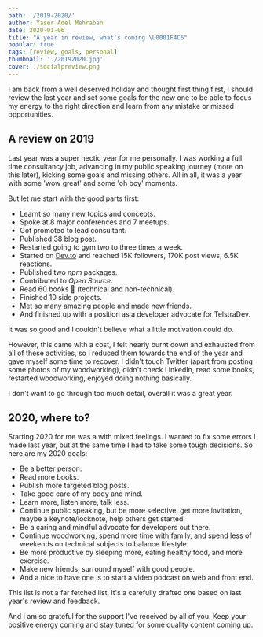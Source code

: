 ```yaml
---
path: '/2019-2020/'
author: Yaser Adel Mehraban
date: 2020-01-06
title: "A year in review, what's coming \U0001F4C6"
popular: true
tags: [review, goals, personal]
thumbnail: './20192020.jpg'
cover: ./socialpreview.png
---
```

 
I am back from a well deserved holiday and thought first thing first, I should review the last year and set some goals for the new one to be able to focus my energy to the right direction and learn from any mistake or missed opportunities.

<!--more-->

## A review on 2019

Last year was a super hectic year for me personally. I was working a full time consultancy job, advancing in my public speaking journey (more on this later), kicking some goals and missing others. All in all, it was a year with some 'wow great' and some 'oh boy' moments.

But let me start with the good parts first:

* Learnt so many new topics and concepts.
* Spoke at 8 major conferences and 7 meetups.
* Got promoted to lead consultant.
* Published 38 blog post.
* Restarted going to gym two to three times a week.
* Started on [Dev.to](https://dev.to) and reached 15K followers, 170K post views, 6.5K reactions.
* Published two _npm_ packages.
* Contributed to _Open Source_.
* Read 60 books 🤯 (technical and non-technical).
* Finished 10 side projects.
* Met so many amazing people and made new friends.
* And finished up with a position as a developer advocate for TelstraDev.

It was so good and I couldn't believe what a little motivation could do.

However, this came with a cost, I felt nearly burnt down and exhausted from all of these activities, so I reduced them towards the end of the year and gave myself some time to recover. I didn't touch Twitter (apart from posting some photos of my woodworking), didn't check LinkedIn, read some books, restarted woodworking, enjoyed doing nothing basically.

I don't want to go through too much detail, overall it was a great year.

## 2020, where to?

Starting 2020 for me was a with mixed feelings. I wanted to fix some errors I made last year, but at the same time I had to take some tough decisions. So here are my 2020 goals:

* Be a better person.
* Read more books.
* Publish more targeted blog posts.
* Take good care of my body and mind.
* Learn more, listen more, talk less.
* Continue public speaking, but be more selective, get more invitation, maybe a keynote/locknote, help others get started.
* Be a caring and mindful advocate for developers out there.
* Continue woodworking, spend more time with family, and spend less of weekends on technical subjects to balance lifestyle.
* Be more productive by sleeping more, eating healthy food, and more exercise.
* Make new friends, surround myself with good people.
* And a nice to have one is to start a video podcast on web and front end.

This list is not a far fetched list, it's a carefully drafted one based on last year's review and feedback.

And I am so grateful for the support I've received by all of you. Keep your positive energy coming and stay tuned for some quality content coming up.